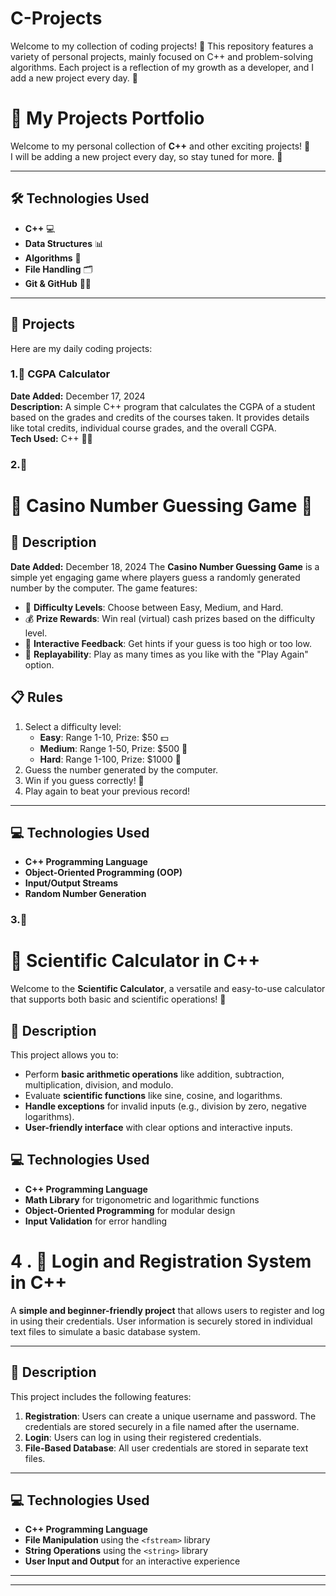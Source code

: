 # C-Projects
Welcome to my collection of coding projects! 🎉 This repository features a variety of personal projects, mainly focused on C++ and problem-solving algorithms. Each project is a reflection of my growth as a developer, and I add a new project every day. 🚀


# 🚀 My Projects Portfolio

Welcome to my personal collection of **C++** and other exciting projects! 🌟  
I will be adding a new project every day, so stay tuned for more. 🚀

---

## 🛠️ Technologies Used

- **C++** 💻
- **Data Structures** 📊
- **Algorithms** 📐
- **File Handling** 🗂️
- **Git & GitHub** 🦸‍♂️

---

## 📅 Projects

Here are my daily coding projects:

### 1.📌 CGPA Calculator

**Date Added:** December 17, 2024  
**Description:** A simple C++ program that calculates the CGPA of a student based on the grades and credits of the courses taken. It provides details like total credits, individual course grades, and the overall CGPA.  
**Tech Used:** C++ 🧑‍💻


### 2.📌 
# 🎰 Casino Number Guessing Game 🎲

## 📝 Description
**Date Added:** December 18, 2024
The **Casino Number Guessing Game** is a simple yet engaging game where players guess a randomly generated number by the computer. The game features:
- 🎯 **Difficulty Levels**: Choose between Easy, Medium, and Hard.
- 💰 **Prize Rewards**: Win real (virtual) cash prizes based on the difficulty level.
- 🤖 **Interactive Feedback**: Get hints if your guess is too high or too low.
- 🔄 **Replayability**: Play as many times as you like with the "Play Again" option.

## 📋 Rules

1. Select a difficulty level:
   - **Easy**: Range 1-10, Prize: $50 💵
   - **Medium**: Range 1-50, Prize: $500 💸
   - **Hard**: Range 1-100, Prize: $1000 💎
2. Guess the number generated by the computer.
3. Win if you guess correctly! 🎉
4. Play again to beat your previous record!

---

## 💻 Technologies Used

- **C++ Programming Language**  
- **Object-Oriented Programming (OOP)**  
- **Input/Output Streams**  
- **Random Number Generation**



### 3.📌
# 🧮 Scientific Calculator in C++

Welcome to the **Scientific Calculator**, a versatile and easy-to-use calculator that supports both basic and scientific operations! 🎉

## 📝 Description

This project allows you to:
- Perform **basic arithmetic operations** like addition, subtraction, multiplication, division, and modulo.
- Evaluate **scientific functions** like sine, cosine, and logarithms.
- **Handle exceptions** for invalid inputs (e.g., division by zero, negative logarithms).
- **User-friendly interface** with clear options and interactive inputs.

## 💻 Technologies Used

- **C++ Programming Language**
- **Math Library** for trigonometric and logarithmic functions
- **Object-Oriented Programming** for modular design
- **Input Validation** for error handling
  

# 4 . 🔐 Login and Registration System in C++

A **simple and beginner-friendly project** that allows users to register and log in using their credentials. User information is securely stored in individual text files to simulate a basic database system.  

---

## 📝 Description

This project includes the following features:
1. **Registration**: Users can create a unique username and password. The credentials are stored securely in a file named after the username.
2. **Login**: Users can log in using their registered credentials.
3. **File-Based Database**: All user credentials are stored in separate text files.

---

## 💻 Technologies Used

- **C++ Programming Language**
- **File Manipulation** using the `<fstream>` library
- **String Operations** using the `<string>` library
- **User Input and Output** for an interactive experience








---





---



